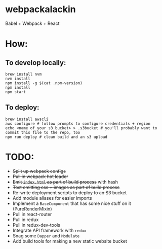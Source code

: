 # webpackalackin
Babel + Webpack + React

# How:
## To develop locally:
```
brew install nvm
nvm install
npm install -g $(cat .npm-version)
npm install
npm start
```

## To deploy:
```
brew install awscli
aws configure # follow prompts to configure credentials + region
echo <name of your s3 bucket> > .s3bucket # you'll probably want to commit this file to the repo, too
npm run deploy # clean build and an s3 upload
```

# TODO:
* ~~Split up webpack configs~~
* ~~Pull in webpack hot loader~~
* ~~Emit `index.html` as part of build process~~ with hash
* ~~Test emitting css + images as part of build process~~
* ~~Re-write deployment scripts to deploy to an S3 bucket~~
* Add module aliases for easier imports
* Implement a `BaseComponent` that has some nice stuff on it (PureRenderMixin)
* Pull in react-router
* Pull in redux
* Pull in redux-dev-tools
* Integrate API framework with `redux`
* Snag some `Dapper` and `Modulate`
* Add build tools for making a new static website bucket
